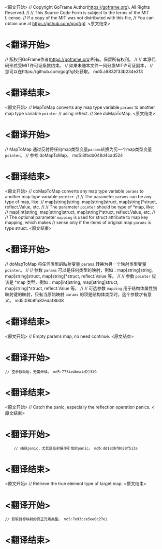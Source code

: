 
<原文开始>
// Copyright GoFrame Author(https://goframe.org). All Rights Reserved.
//
// This Source Code Form is subject to the terms of the MIT License.
// If a copy of the MIT was not distributed with this file,
// You can obtain one at https://github.com/gogf/gf.
<原文结束>

# <翻译开始>
// 版权归GoFrame作者(https://goframe.org)所有。保留所有权利。
//
// 本源代码形式受MIT许可证条款约束。
// 如果未随本文件一同分发MIT许可证副本，
// 您可以在https://github.com/gogf/gf处获取。 md5:a9832f33b234e3f3
# <翻译结束>


<原文开始>
// MapToMap converts any map type variable `params` to another map type variable `pointer`
// using reflect.
// See doMapToMap.
<原文结束>

# <翻译开始>
// MapToMap 通过反射将任何map类型变量`params`转换为另一个map类型变量`pointer`。
// 参考 doMapToMap。 md5:8fbdb048d4cad524
# <翻译结束>


<原文开始>
// doMapToMap converts any map type variable `params` to another map type variable `pointer`.
//
// The parameter `params` can be any type of map, like:
// map[string]string, map[string]struct, map[string]*struct, reflect.Value, etc.
//
// The parameter `pointer` should be type of *map, like:
// map[int]string, map[string]struct, map[string]*struct, reflect.Value, etc.
//
// The optional parameter `mapping` is used for struct attribute to map key mapping, which makes
// sense only if the items of original map `params` is type struct.
<原文结束>

# <翻译开始>
// doMapToMap 将任何类型的映射变量 `params` 转换为另一个映射类型变量 `pointer`。
//
// 参数 `params` 可以是任何类型的映射，例如：map[string]string, map[string]struct, map[string]*struct, reflect.Value 等。
//
// 参数 `pointer` 应该是 *map 类型，例如：map[int]string, map[string]struct, map[string]*struct, reflect.Value 等。
//
// 可选参数 `mapping` 用于结构体属性到映射键的映射，只有当原始映射 `params` 的项是结构体类型时，这个参数才有意义。 md5:08b8fa82edaf8b08
# <翻译结束>


<原文开始>
// Empty params map, no need continue.
<原文结束>

# <翻译开始>
	// 空参数映射，无需继续。 md5:7734e4bea4d21319
# <翻译结束>


<原文开始>
// Catch the panic, especially the reflection operation panics.
<原文结束>

# <翻译开始>
		// 捕获panic，尤其是反射操作引发的panic。 md5:dd183bf8028f513a
# <翻译结束>


<原文开始>
// Retrieve the true element type of target map.
<原文结束>

# <翻译开始>
	// 获取目标映射的真正元素类型。 md5:7e93cce5ee0c27e1
# <翻译结束>

